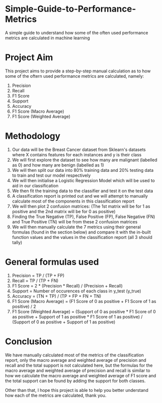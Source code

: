 # Simple-Guide-to-Performance-Metrics
A simple guide to understand how some of the often used performance metrics are calculated in machine learning 

# Project Aim
This project aims to provide a step-by-step manual calculation as to how some of the oftern used performance metrics are calculated, namely:
1. Precision
2. Recall
3. F1 Score
4. Support
5. Accuracy
6. F1 Score (Macro Average)
7. F1 Score (Weighted Average)

# Methodology
1. Our data will be the Breast Cancer dataset from Sklearn's datasets where X contains features for each instances and y is their class
2. We will first explore the dataset to see how many are malignant (labelled as 0) and how many are benign (labelled as 1)
3. We will then split our data into 80% training data and 20% testing data to train and test our model respectively
4. We will then initialise a Logistic Regression Model which will be used to aid in our classification
5. We then fit the training data to the classifier and test it on the test data
6. A classification report is printed out and we will attempt to manually calculate most of the components in this classification report
7. We will then plot 2 confusion matrices: (The 1st matrix will be for 1 as positive and the 2nd matrix will be for 0 as positive)
8. Finding the True Negative (TP), False Positive (FP), False Negative (FN) and True Positive (TN) will be from these 2 confusion matrices
9. We will then manually calculate the 7 metrics using their general formulas (found in the section below) and compare it with the in-built function values and the values in the classification report (all 3 should tally)

# General formulas used
1. Precision = TP / (TP + FP)
2. Recall = TP / (TP + FN)
3. F1 Score = 2 * (Precision * Recall) / (Precision + Recall)
4. Support = Number of occurences of each class in y_test (y_true)
5. Accuracy = (TN + TP) / (TP + FP + FN + TN)
6. F1 Score (Macro Average) = (F1 Score of 0 as positive + F1 Score of 1 as positive) / 2
7. F1 Score (Weighted Average) = (Support of 0 as positive * F1 Score of 0 as positive + Support of 1 as positive * F1 Score of 1 as positive) / (Support of 0 as positive + Support of 1 as positive) 

# Conclusion
We have manually calculated most of the metrics of the classification report, only the macro average and weighted average of precision and recall and the total support is not calculated here, but the formulas for the macro average and weighted average of precision and recall is similar to how we calculate the macro average and weighted average of F1 score and the total support can be found by adding the support for both classes.

Other than that, I hope this project is able to help you better understand how each of the metrics are calculated, thank you.
